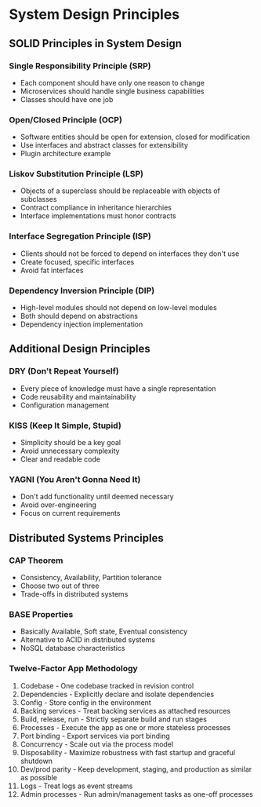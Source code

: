 # System Design Principles

## SOLID Principles in System Design

### Single Responsibility Principle (SRP)
- Each component should have only one reason to change
- Microservices should handle single business capabilities
- Classes should have one job

### Open/Closed Principle (OCP)
- Software entities should be open for extension, closed for modification
- Use interfaces and abstract classes for extensibility
- Plugin architecture example

### Liskov Substitution Principle (LSP)
- Objects of a superclass should be replaceable with objects of subclasses
- Contract compliance in inheritance hierarchies
- Interface implementations must honor contracts

### Interface Segregation Principle (ISP)
- Clients should not be forced to depend on interfaces they don't use
- Create focused, specific interfaces
- Avoid fat interfaces

### Dependency Inversion Principle (DIP)
- High-level modules should not depend on low-level modules
- Both should depend on abstractions
- Dependency injection implementation

## Additional Design Principles

### DRY (Don't Repeat Yourself)
- Every piece of knowledge must have a single representation
- Code reusability and maintainability
- Configuration management

### KISS (Keep It Simple, Stupid)
- Simplicity should be a key goal
- Avoid unnecessary complexity
- Clear and readable code

### YAGNI (You Aren't Gonna Need It)
- Don't add functionality until deemed necessary
- Avoid over-engineering
- Focus on current requirements

## Distributed Systems Principles

### CAP Theorem
- Consistency, Availability, Partition tolerance
- Choose two out of three
- Trade-offs in distributed systems

### BASE Properties
- Basically Available, Soft state, Eventual consistency
- Alternative to ACID in distributed systems
- NoSQL database characteristics

### Twelve-Factor App Methodology
1. Codebase - One codebase tracked in revision control
2. Dependencies - Explicitly declare and isolate dependencies
3. Config - Store config in the environment
4. Backing services - Treat backing services as attached resources
5. Build, release, run - Strictly separate build and run stages
6. Processes - Execute the app as one or more stateless processes
7. Port binding - Export services via port binding
8. Concurrency - Scale out via the process model
9. Disposability - Maximize robustness with fast startup and graceful shutdown
10. Dev/prod parity - Keep development, staging, and production as similar as possible
11. Logs - Treat logs as event streams
12. Admin processes - Run admin/management tasks as one-off processes
